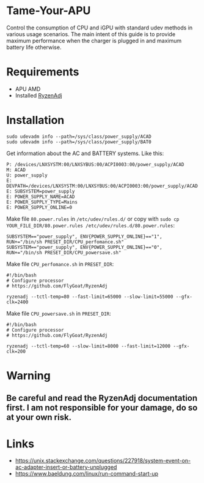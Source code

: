 # Tame-Your-APU
Control the consumption of CPU and iGPU with standard udev methods in various usage scenarios.
The main intent of this guide is to provide maximum performance when the charger is plugged in and maximum battery life otherwise.
# Requirements
  * APU AMD
  * Installed [RyzenAdj](https://github.com/FlyGoat/RyzenAdj)
# Installation
```
sudo udevadm info --path=/sys/class/power_supply/ACAD
sudo udevadm info --path=/sys/class/power_supply/BAT0
```
Get information about the AC and BATTERY systems. Like this:
```
P: /devices/LNXSYSTM:00/LNXSYBUS:00/ACPI0003:00/power_supply/ACAD
M: ACAD
U: power_supply
E: DEVPATH=/devices/LNXSYSTM:00/LNXSYBUS:00/ACPI0003:00/power_supply/ACAD
E: SUBSYSTEM=power_supply
E: POWER_SUPPLY_NAME=ACAD
E: POWER_SUPPLY_TYPE=Mains
E: POWER_SUPPLY_ONLINE=0
```
Make file ```80.power.rules``` in ```/etc/udev/rules.d/``` or copy with ```sudo cp YOUR_FILE_DIR/80.power.rules /etc/udev/rules.d/80.power.rules```:
```
SUBSYSTEM=="power_supply", ENV{POWER_SUPPLY_ONLINE}=="1", RUN+="/bin/sh PRESET_DIR/CPU_perfomance.sh"
SUBSYSTEM=="power_supply", ENV{POWER_SUPPLY_ONLINE}=="0", RUN+="/bin/sh PRESET_DIR/CPU_powersave.sh"
```
Make file ```CPU_perfomance.sh``` in ```PRESET_DIR```:
```
#!/bin/bash
# Configure processor
# https://github.com/FlyGoat/RyzenAdj

ryzenadj --tctl-temp=80 --fast-limit=65000 --slow-limit=55000 --gfx-clk=2400
```

Make file ```CPU_powersave.sh``` in ```PRESET_DIR```:
```
#!/bin/bash
# Configure processor
# https://github.com/FlyGoat/RyzenAdj

ryzenadj --tctl-temp=60 --slow-limit=8000 --fast-limit=12000 --gfx-clk=200
```
# Warning
## Be careful and read the RyzenAdj documentation first. I am not responsible for your damage, do so at your own risk.

# Links
  * https://unix.stackexchange.com/questions/227918/system-event-on-ac-adapter-insert-or-battery-unplugged
  * https://www.baeldung.com/linux/run-command-start-up
